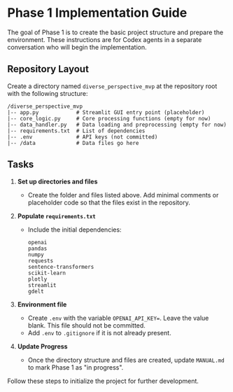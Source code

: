 # Phase 1 Implementation Guide

The goal of Phase 1 is to create the basic project structure and prepare the environment. These instructions are for Codex agents in a separate conversation who will begin the implementation.

## Repository Layout
Create a directory named `diverse_perspective_mvp` at the repository root with the following structure:

```
/diverse_perspective_mvp
|-- app.py            # Streamlit GUI entry point (placeholder)
|-- core_logic.py     # Core processing functions (empty for now)
|-- data_handler.py   # Data loading and preprocessing (empty for now)
|-- requirements.txt  # List of dependencies
|-- .env              # API keys (not committed)
|-- /data             # Data files go here
```

## Tasks
1. **Set up directories and files**
   - Create the folder and files listed above. Add minimal comments or placeholder code so that the files exist in the repository.

2. **Populate `requirements.txt`**
   - Include the initial dependencies:
     ```
     openai
     pandas
     numpy
     requests
     sentence-transformers
     scikit-learn
     plotly
     streamlit
     gdelt
     ```

3. **Environment file**
   - Create `.env` with the variable `OPENAI_API_KEY=`. Leave the value blank. This file should not be committed.
   - Add `.env` to `.gitignore` if it is not already present.

4. **Update Progress**
   - Once the directory structure and files are created, update `MANUAL.md` to mark Phase 1 as "in progress".

Follow these steps to initialize the project for further development.
